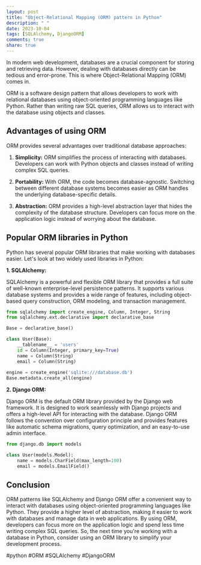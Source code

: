 ```yaml
---
layout: post
title: "Object-Relational Mapping (ORM) pattern in Python"
description: " "
date: 2023-10-04
tags: [SQLAlchemy, DjangoORM]
comments: true
share: true
---
```


In modern web development, databases are a crucial component for storing and retrieving data. However, dealing with databases directly can be tedious and error-prone. This is where Object-Relational Mapping (ORM) comes in.

ORM is a software design pattern that allows developers to work with relational databases using object-oriented programming languages like Python. Rather than writing raw SQL queries, ORM allows us to interact with the database using objects and classes.

## Advantages of using ORM

ORM provides several advantages over traditional database approaches:

1. **Simplicity:** ORM simplifies the process of interacting with databases. Developers can work with Python objects and classes instead of writing complex SQL queries.

2. **Portability:** With ORM, the code becomes database-agnostic. Switching between different database systems becomes easier as ORM handles the underlying database-specific details.

3. **Abstraction:** ORM provides a high-level abstraction layer that hides the complexity of the database structure. Developers can focus more on the application logic instead of worrying about the database.

## Popular ORM libraries in Python

Python has several popular ORM libraries that make working with databases easier. Let's look at two widely used libraries in Python:

**1. SQLAlchemy:**

SQLAlchemy is a powerful and flexible ORM library that provides a full suite of well-known enterprise-level persistence patterns. It supports various database systems and provides a wide range of features, including object-based query construction, ORM modeling, and transaction management.

```python
from sqlalchemy import create_engine, Column, Integer, String
from sqlalchemy.ext.declarative import declarative_base

Base = declarative_base()

class User(Base):
    __tablename__ = 'users'
    id = Column(Integer, primary_key=True)
    name = Column(String)
    email = Column(String)
    
engine = create_engine('sqlite:///database.db')
Base.metadata.create_all(engine)
```

**2. Django ORM:**

Django ORM is the default ORM library provided by the Django web framework. It is designed to work seamlessly with Django projects and offers a high-level API for interacting with the database. Django ORM follows the convention over configuration principle and provides features like automatic schema migrations, query optimization, and an easy-to-use admin interface.

```python
from django.db import models

class User(models.Model):
    name = models.CharField(max_length=100)
    email = models.EmailField()
```

## Conclusion

ORM patterns like SQLAlchemy and Django ORM offer a convenient way to interact with databases using object-oriented programming languages like Python. They provide a higher level of abstraction, making it easier to work with databases and manage data in web applications. By using ORM, developers can focus more on the application logic and spend less time writing complex SQL queries. So, the next time you're working with a database in Python, consider using an ORM library to simplify your development process.

#python #ORM #SQLAlchemy #DjangoORM